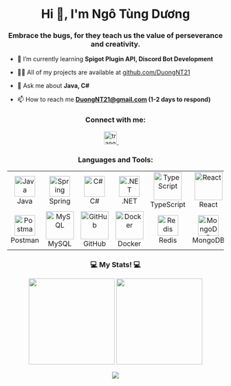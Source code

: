 <h1 align="center">Hi 👋, I'm Ngô Tùng Dương</h1>
<h3 align="center">Embrace the bugs, for they teach us the value of perseverance and creativity.</h3>

- 🌱 I’m currently learning **Spigot Plugin API, Discord Bot Development**

- 👨‍💻 All of my projects are available at [github.com/DuongNT21](https://github.com/DuongNT21)

- 💬 Ask me about **Java, C#**

- 📫 How to reach me **DuongNT21@gmail.com (1-2 days to respond)**

<h3 align="center">Connect with me:</h3>
<p align="center">
    <a href="https://www.facebook.com/tungduongngo21/" target="_blank">
        <img src="https://raw.githubusercontent.com/rahuldkjain/github-profile-readme-generator/master/src/images/icons/Social/facebook.svg" alt="tranquoccuong107" style="height: 30px; width: 30px;" />
    </a>
    &nbsp;&nbsp;&nbsp;&nbsp;&nbsp;

</p>


<div align="center">
  
  <h3>Languages and Tools:</h3>

  <table>
    <tr>
      <td align="center" width="96">
          <img src="https://techstack-generator.vercel.app/java-icon.svg" width="48" height="48" alt="Java" />
          <br>Java
      </td>
      <td align="center" width="96">
          <img src="https://skillicons.dev/icons?i=spring" width="48" height="48" alt="Spring" />
          <br>Spring
      </td>
      <td align="center" width="96">
          <img src="https://techstack-generator.vercel.app/csharp-icon.svg" width="48" height="48" alt="C#" />
          <br>C#
      </td>
      <td align="center" width="96">
          <img src="https://skillicons.dev/icons?i=dotnet" width="48" height="48" alt=".NET" />
          <br>.NET
      </td>
      <td align="center" width="96">
          <img src="https://techstack-generator.vercel.app/ts-icon.svg" alt="TypeScript" width="65" height="65" />
          <br>TypeScript
      </td>
      <td align="center" width="96">
          <img src="https://techstack-generator.vercel.app/react-icon.svg" alt="React" width="65" height="65" />
          <br>React
      </td>
      <td align="center" width="96">
          <img src="https://skillicons.dev/icons?i=jquery" width="48" height="48" alt="jQuery" />
          <br>jQuery
      </td>
      <td align="center" width="96">
          <img src="https://techstack-generator.vercel.app/restapi-icon.svg" width="65" height="65" alt="Rest API" />
          <br>Rest API
      </td>
    </tr>
    <tr>
      <td align="center" width="96">
          <img src="https://skillicons.dev/icons?i=postman" width="48" height="48" alt="Postman" />
          <br>Postman
      </td>
      <td align="center" width="96">
          <img src="https://techstack-generator.vercel.app/mysql-icon.svg" width="65" height="65" alt="MySQL" />
          <br>MySQL
      </td>
      <td align="center" width="96">
          <img src="https://techstack-generator.vercel.app/github-icon.svg" width="65" height="65" alt="GitHub" />
          <br>GitHub
      </td>
      <td align="center" width="96">
          <img src="https://techstack-generator.vercel.app/docker-icon.svg" width="65" height="65" alt="Docker" />
          <br>Docker
      </td>
      <td align="center" width="96">
          <img src="https://ps.w.org/redis-cache/assets/icon-128x128.gif?rev=2568513" width="48" height="48" alt="Redis" />
          <br>Redis
      </td>
      <td align="center" width="96">
          <img src="https://i.giphy.com/media/v1.Y2lkPTc5MGI3NjExeXBtaDFudHZkcjVzYnNwbDdjaXMydGZvN3c2MWljODd2d2x6Yzh6eSZlcD12MV9pbnRlcm5hbF9naWZfYnlfaWQmY3Q9cw/tAjb5pyCEBhEb8jWxC/giphy.gif" width="48" height="48" alt="MongoDB" />
          <br>MongoDB
      </td>
      <td align="center" width="96">
          <img src="https://www.gstatic.com/devrel-devsite/prod/v1698cdd3153b47734bb6d9d8688c4490898207543be76b2c5805f109c27c7695/firebase/images/touchicon-180.png" width="48" height="48" alt="Firebase" />
          <br>Firebase
      </td>
      <td align="center" width="96">
          <img src="https://skillicons.dev/icons?i=figma" width="48" height="48" alt="Figma" />
          <br>Figma
      </td>
    </tr>
  </table>
</div>

<h3 align="center">💻 My Stats! 💻</h3>

<div align="center">
  <img height="200" src="https://github-readme-stats.vercel.app/api?username=DuongNT21&hide_border=true&theme=transparent&show_icons=true&include_all_commits=true&title_color=007ACC&icon_color=007ACC&text_color=007ACC" />

  <img height="200" src="https://github-readme-stats.vercel.app/api/top-langs?username=DuongNT21&hide_border=true&theme=transparent&layout=compact&langs_count=8&card_width=320&title_color=007ACC&text_color=007ACC" />
</div>

<p align="center">
  <img src="https://github-readme-streak-stats.herokuapp.com/?user=DuongNT21&theme=transparent&hide_border=true&ring=FF6B00&fire=FF6B00&currStreakLabel=FF6B00&currStreakNum=FF6B00&sideLabels=FF6B00&sideNums=FF6B00" />
</p>

